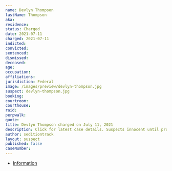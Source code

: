 ```yaml
---
name: Devlyn Thompson
lastName: Thompson
aka:
residence:
status: Charged
date: 2021-07-11
charged: 2021-07-11
indicted:
convicted:
sentenced:
dismissed:
deceased:
age:
occupation:
affiliations:
jurisdiction: Federal
image: /images/preview/devlyn-thompson.jpg
suspect: devlyn-thompson.jpg
booking:
courtroom:
courthouse:
raid:
perpwalk:
quote:
title: Devlyn Thompson charged on July 11, 2021
description: Click for latest case details. Suspects innocent until proven guilty.
author: seditiontrack
layout: suspect
published: false
caseNumber:
---
```


- [Information](https://extremism.gwu.edu/sites/g/files/zaxdzs2191/f/Devlyn%20Thompson%20Criminal%20Information.pdf)
